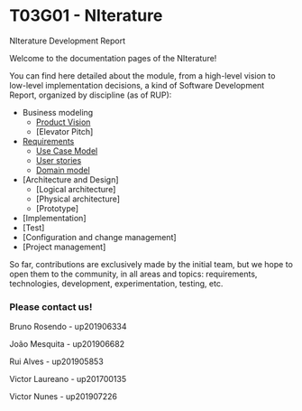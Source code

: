 # T03G01 - NIterature


NIterature Development Report

Welcome to the documentation pages of the NIterature!

You can find here detailed about the module, from a high-level vision to low-level implementation decisions, a kind of Software Development Report, organized by discipline (as of RUP): 

* Business modeling 
  * [Product Vision](./docs/ProductVision.md)
  * [Elevator Pitch]
* [Requirements](./docs/requirements.md)
  * [Use Case Model](./docs/requirements.md#User-caser-model)
  * [User stories](https://github.com/LEIC-ES-2021-22/templates/blob/main/docs/requirements.md#User-stories)
  * [Domain model](https://github.com/LEIC-ES-2021-22/templates/blob/main/docs/requirements.md#Domain-model)
* [Architecture and Design]
  * [Logical architecture]
  * [Physical architecture]
  * [Prototype]
* [Implementation]
* [Test]
* [Configuration and change management]
* [Project management]

So far, contributions are exclusively made by the initial team, but we hope to open them to the community, in all areas and topics: requirements, technologies, development, experimentation, testing, etc.

### Please contact us! 

Bruno Rosendo - up201906334

João Mesquita - up201906682

Rui Alves - up201905853

Victor Laureano - up201700135

Victor Nunes - up201907226


